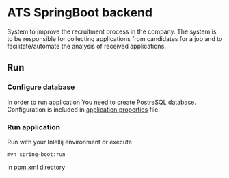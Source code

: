 # ATS SpringBoot backend

System to improve the recruitment process in the company. The system is to be responsible for collecting applications from candidates for a job and to facilitate/automate the analysis of received applications.

## Run

### Configure database

In order to run application You need to create PostreSQL database. Configuration is included in 
[application.properties](demo/src/main/resources/application.properties) file.

### Run application
Run with your Inlellij environment or execute
```
mvn spring-boot:run
```
in [pom.xml](demo/pom.xml) directory